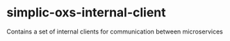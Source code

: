 # simplic-oxs-internal-client
Contains a set of internal clients for communication between microservices
